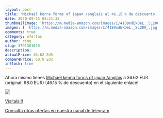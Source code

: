```yaml
---
layout: post
title: 'Michael kenna forms of japan /anglais al 46.15 % de descuento'
date: 2020-09-25 08:24:33
thumbnailImage: 'https://m.media-amazon.com/images/I/4189odEkDeL._SL200_.jpg'
images: [ 'https://m.media-amazon.com/images/I/4189odEkDeL._SL200_.jpg' ]
comments: true
category: ofertas
author: ring
slug: 3791381628
description:
actualPrice: 36.62 EUR
comparePrice: 68.0 EUR
inStock: true
---
```


Ahora mismo tienes [Michael kenna forms of japan /anglais](https://www.amazon.com/dp/3791381628/?tag=redken08-20) a 36.62 EUR (original: 68.0 EUR) (46.15 %  de descuento) en el siguiente enlace!

[![](https://m.media-amazon.com/images/I/4189odEkDeL._SL200_.jpg)](https://www.amazon.com/dp/3791381628/?tag=redken08-20)

[Visítala!!!](https://www.amazon.com/dp/3791381628/?tag=redken08-20)

[Consulta otras ofertas en nuestro canal de telegram](https://t.me/s/ofertas25)
